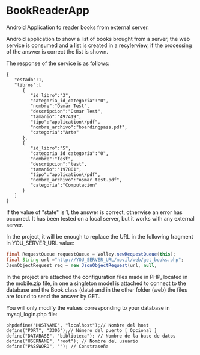 # BookReaderApp
Android Application to reader books from external server.

Android application to show a list of books brought from a server, the web service is consumed and a list is created in a recylerview, if the processing of the answer is correct the list is shown.

The response of the service is as follows:

```
{  
   "estado":1,
   "libros":[  
      {  
         "id_libro":"3",
         "categoria_id_categoria":"0",
         "nombre":"Osmar Test",
         "descripcion":"Osmar Test",
         "tamanio":"497419",
         "tipo":"application\/pdf",
         "nombre_archivo":"boardingpass.pdf",
         "categoria":"Arte"
      },
      {  
         "id_libro":"5",
         "categoria_id_categoria":"0",
         "nombre":"test",
         "descripcion":"test",
         "tamanio":"197801",
         "tipo":"application\/pdf",
         "nombre_archivo":"osmar test.pdf",
         "categoria":"Computacion"
      }
   ]
}
```
If the value of "state" is 1, the answer is correct, otherwise an error has occurred.
It has been tested on a local server, but it works with any external server.

In the project, it will be enough to replace the URL in the following fragment in YOU_SERVER_URL value:

```java
final RequestQueue requestQueue = Volley.newRequestQueue(this);
final String url ="http://YOU_SERVER_URL/movil/web/get_books.php";
JsonObjectRequest req = new JsonObjectRequest(url, null,
```
In the project are attached the configuration files made in PHP, located in the mobile.zip file, in one a singleton model is attached to connect to the database and the Book class (data) and in the other folder (web) the files are found to send the answer by GET.

You will only modify the values corresponding to your database in mysql_login.php file:

```
phpdefine("HOSTNAME", "localhost");// Nombre del host
define("PORT", "3306");// Número del puerto [ Opcional ]
define("DATABASE", "biblioteca"); // Nombre de la base de datos
define("USERNAME", "root"); // Nombre del usuario
define("PASSWORD", ""); // Constraseña

```
